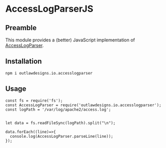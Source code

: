 # AccessLogParserJS

## Preamble
This module provides a (better) JavaScript implementation of [AccessLogParser](https://github.com/outlawdesigns-io/AccessLogParser).

## Installation

`npm i outlawdesigns.io.accesslogparser`

## Usage

```
const fs = require('fs');
const AccessLogParser = require('outlawdesigns.io.accesslogparser');
const logPath = '/var/log/apache2/access.log';


let data = fs.readFileSync(logPath).split("\n");

data.forEach((line)=>{
  console.log(AccessLogParser.parseLine(line));
});

```
